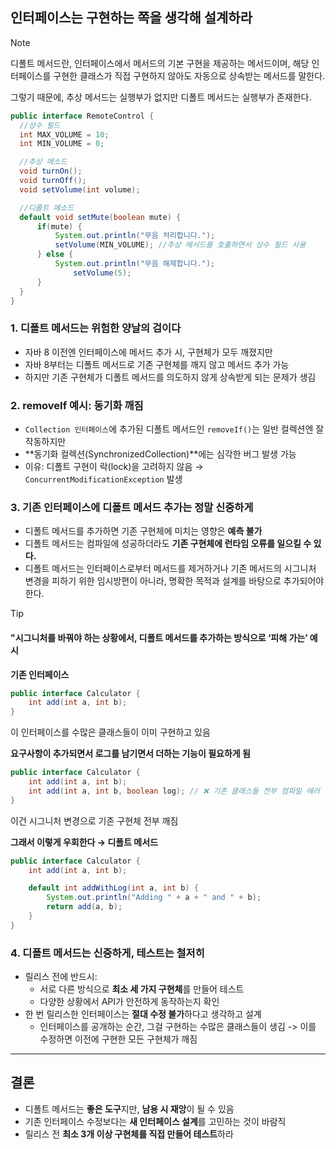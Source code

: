 ## 인터페이스는 구현하는 쪽을 생각해 설계하라

> [!NOTE]
>
> 디폴트 메서드란,
> 인터페이스에서 메서드의 기본 구현을 제공하는 메서드이며,
> 해당 인터페이스를 구현한 클래스가 직접 구현하지 않아도 자동으로 상속받는 메서드를 말한다.
>
> 그렇기 때문에, 추상 메서드는 실행부가 없지만 디폴트 메서드는 실행부가 존재한다.
>
> ```java
> public interface RemoteControl {
> 	//상수 필드
> 	int MAX_VOLUME = 10;
> 	int MIN_VOLUME = 0;
> 
> 	//추상 메소드
> 	void turnOn();
> 	void turnOff();
> 	void setVolume(int volume);
> 
> 	//디폴트 메소드
> 	default void setMute(boolean mute) {
> 		if(mute) {
> 			System.out.println("무음 처리합니다.");
> 			setVolume(MIN_VOLUME); //추상 메서드를 호출하면서 상수 필드 사용
> 		} else {
> 			System.out.println("무음 해제합니다.");
>       		setVolume(5);
> 		}
> 	}
> }
> ```
>
> 



### 1. 디폴트 메서드는 위험한 양날의 검이다

- 자바 8 이전엔 인터페이스에 메서드 추가 시, 구현체가 모두 깨졌지만  
- 자바 8부터는 디폴트 메서드로 기존 구현체를 깨지 않고 메서드 추가 가능  
- 하지만 기존 구현체가 디폴트 메서드를 의도하지 않게 상속받게 되는 문제가 생김

### 2. removeIf 예시: 동기화 깨짐

- `Collection 인터페이스`에 추가된 디폴트 메서드인 `removeIf()`는 일반 컬렉션엔 잘 작동하지만  
- **동기화 컬렉션(SynchronizedCollection)**에는 심각한 버그 발생 가능  
- 이유: 디폴트 구현이 락(lock)을 고려하지 않음 → `ConcurrentModificationException` 발생

### 3. 기존 인터페이스에 디폴트 메서드 추가는 정말 신중하게

- 디폴트 메서드를 추가하면 기존 구현체에 미치는 영향은 **예측 불가**  
- 디폴트 메서드는 컴파일에 성공하더라도 **기존 구현체에 런타임 오류를 일으킬 수 있다.**  
- 디폴트 메서드는 인터페이스로부터 메서드를 제거하거나 기존 메서드의 시그니처 변경을 피하기 위한 임시방편이 아니라, 명확한 목적과 설계를 바탕으로 추가되어야 한다.

> [!TIP]
>
> #### "시그니처를 바꿔야 하는 상황에서, 디폴트 메서드를 추가하는 방식으로 ‘피해 가는’ 예시
>
> **기존 인터페이스**
>
> ```java
> public interface Calculator {
>     int add(int a, int b);
> }
> ```
>
> 이 인터페이스를 수많은 클래스들이 이미 구현하고 있음
>
> 
>
> **요구사항이 추가되면서 로그를 남기면서 더하는 기능이 필요하게 됨**
>
> ```java
> public interface Calculator {
>     int add(int a, int b);
>     int add(int a, int b, boolean log); // ❌ 기존 클래스들 전부 컴파일 에러
> }
> ```
>
> 이건 시그니처 변경으로 기존 구현체 전부 깨짐
>
> 
>
> **그래서 이렇게 우회한다 → 디폴트 메서드**
>
> ```java
> public interface Calculator {
>     int add(int a, int b);
> 
>     default int addWithLog(int a, int b) {
>         System.out.println("Adding " + a + " and " + b);
>         return add(a, b);
>     }
> }
> 
> ```
>
> 



### 4. 디폴트 메서드는 신중하게, 테스트는 철저히

- 릴리스 전에 반드시:
  - 서로 다른 방식으로 **최소 세 가지 구현체**를 만들어 테스트
  - 다양한 상황에서 API가 안전하게 동작하는지 확인
- 한 번 릴리스한 인터페이스는 **절대 수정 불가**하다고 생각하고 설계
  - 인터페이스를 공개하는 순간, 그걸 구현하는 수많은 클래스들이 생김 -> 이를 수정하면 이전에 구현한 모든 구현체가 깨짐

---

## 결론

- 디폴트 메서드는 **좋은 도구**지만, **남용 시 재앙**이 될 수 있음  
- 기존 인터페이스 수정보다는 **새 인터페이스 설계**를 고민하는 것이 바람직  
- 릴리스 전 **최소 3개 이상 구현체를 직접 만들어 테스트**하라